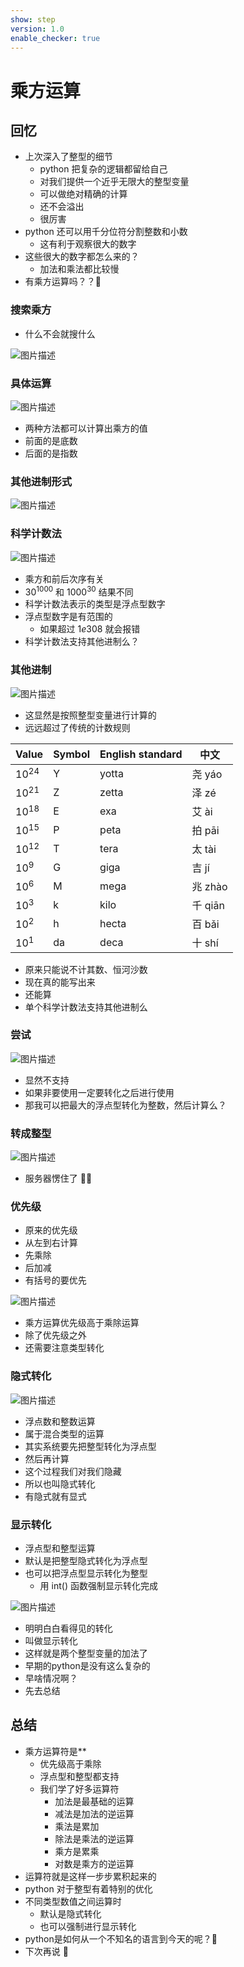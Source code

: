 ```yaml
---
show: step
version: 1.0
enable_checker: true
---
```


# 乘方运算

## 回忆

- 上次深入了整型的细节
  - python 把复杂的逻辑都留给自己
  - 对我们提供一个近乎无限大的整型变量
  - 可以做绝对精确的计算
  - 还不会溢出
  - 很厉害
- python 还可以用千分位符分割整数和小数
  - 这有利于观察很大的数字
- 这些很大的数字都怎么来的？
  - 加法和乘法都比较慢
- 有乘方运算吗？？🤪

### 搜索乘方

- 什么不会就搜什么

![图片描述](https://doc.shiyanlou.com/courses/uid1190679-20210821-1629513613166)

### 具体运算

![图片描述](https://doc.shiyanlou.com/courses/uid1190679-20210821-1629513691844)

- 两种方法都可以计算出乘方的值
- 前面的是底数
- 后面的是指数

### 其他进制形式

![图片描述](https://doc.shiyanlou.com/courses/uid1190679-20210821-1629544273081)

### 科学计数法

![图片描述](https://doc.shiyanlou.com/courses/uid1190679-20210821-1629545434702)

- 乘方和前后次序有关
- 30<sup>1000</sup> 和 1000<sup>30</sup> 结果不同
- 科学计数法表示的类型是浮点型数字
- 浮点型数字是有范围的
	- 如果超过 $1e308$ 就会报错
- 科学计数法支持其他进制么？

### 其他进制 

![图片描述](https://doc.shiyanlou.com/courses/uid1190679-20210821-1629545703260)

- 这显然是按照整型变量进行计算的
- 远远超过了传统的计数规则

 | Value	| Symbol | English standard | 中文  |
|  ----  | ----  | ---- | ---- | 
| 10<sup>24	</sup>| Y	 | yotta | 尧 yáo |
| 10<sup>21	</sup>| Z	 | zetta | 泽 zé |
| 10<sup>18	</sup>| E	 | exa	 | 艾 ài |
| 10<sup>15	</sup>| P	 | peta	 | 拍 pāi |
| 10<sup>12	</sup>| T	 | tera	 | 太 tài |
| 10<sup>9	</sup>| G	 | giga	 | 吉 jí |
| 10<sup>6	</sup>| M	 | mega	 | 兆 zhào |
| 10<sup>3	</sup>| k	 | kilo	 | 千 qiān |
| 10<sup>2	</sup>| h	 | hecta | 	百 bǎi |
| 10<sup>1	</sup>| da | deca	 | 十 shí |

- 原来只能说不计其数、恒河沙数
- 现在真的能写出来
- 还能算
- 单个科学计数法支持其他进制么

### 尝试

![图片描述](https://doc.shiyanlou.com/courses/uid1190679-20210821-1629545846579)

- 显然不支持
- 如果非要使用一定要转化之后进行使用
- 那我可以把最大的浮点型转化为整数，然后计算么？

### 转成整型

![图片描述](https://doc.shiyanlou.com/courses/uid1190679-20210821-1629514227901)

- 服务器愣住了 😵‍💫

### 优先级

- 原来的优先级
- 从左到右计算
- 先乘除
- 后加减
- 有括号的要优先

![图片描述](https://doc.shiyanlou.com/courses/uid1190679-20210821-1629546051490)

- 乘方运算优先级高于乘除运算
- 除了优先级之外
- 还需要注意类型转化

### 隐式转化

![图片描述](https://doc.shiyanlou.com/courses/uid1190679-20211101-1635759274938)

- 浮点数和整数运算
- 属于混合类型的运算
- 其实系统要先把整型转化为浮点型
- 然后再计算
- 这个过程我们对我们隐藏
- 所以也叫隐式转化
- 有隐式就有显式

### 显示转化

- 浮点型和整型运算
- 默认是把整型隐式转化为浮点型
- 也可以把浮点型显示转化为整型
  - 用 int() 函数强制显示转化完成

![图片描述](https://doc.shiyanlou.com/courses/uid1190679-20211003-1633224050949)

- 明明白白看得见的转化
- 叫做显示转化
- 这样就是两个整型变量的加法了
- 早期的python是没有这么复杂的
- 早啥情况啊？
- 先去总结

## 总结

- 乘方运算符是\*\*
  - 优先级高于乘除
  - 浮点型和整型都支持
  - 我们学了好多运算符
	- 加法是最基础的运算
	- 减法是加法的逆运算
	- 乘法是累加
	- 除法是乘法的逆运算
	- 乘方是累乘
	- 对数是乘方的逆运算
- 运算符就是这样一步步累积起来的
- python 对于整型有着特别的优化
- 不同类型数值之间运算时
  - 默认是隐式转化
  - 也可以强制进行显示转化
- python是如何从一个不知名的语言到今天的呢？🤪
- 下次再说 👋
